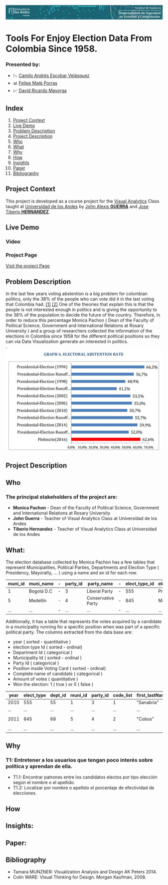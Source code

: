 ![](https://raw.githubusercontent.com/caev03/VA-ProyectoSemestre/master/ReadMeImages/DISCBanner.JPG)

# Tools For Enjoy Election Data From Colombia Since 1958. 

### Presented by:

* :chart_with_downwards_trend: [Camilo Andrés Escobar Velásquez][LinkCamilo]
* :bar_chart: [Felipe Matè Porras][LinkFelipe]
* :chart_with_upwards_trend: [David Ricardo Mayorga][LinkDavid]

## Index

1. [Project Context](https://github.com/caev03/VA-ProyectoSemestre#project-context)
2. [Live Demo](https://github.com/caev03/VA-ProyectoSemestre#live-demo)
3. [Problem Description](https://github.com/caev03/VA-ProyectoSemestre#problem-description)
4. [Project Description](https://github.com/caev03/VA-ProyectoSemestre#project-description)
  1. [Who](https://github.com/caev03/VA-ProyectoSemestre#who)
  2. [What](https://github.com/caev03/VA-ProyectoSemestre#what)
  3. [Why](https://github.com/caev03/VA-ProyectoSemestre#why)
  4. [How](https://github.com/caev03/VA-ProyectoSemestre#how)
5. [Insights](https://github.com/caev03/VA-ProyectoSemestre#insights)
6. [Paper](https://github.com/caev03/VA-ProyectoSemestre#paper)
7. [Bibliography](https://github.com/caev03/VA-ProyectoSemestre#bibliography)

## Project Context

This project is developed as a course project for the [Visual Analytics][VisualAnalyticsPage] Class taught at [Universidad de los Andes][Uniandes] by [John Alexis **GUERRA**][LinkJohn] and [Jose Tiberio **HERNANDEZ**][LinkTiberio].

## Live Demo

### Video

### Project Page
[Visit the project Page][ProjectPage]

## Problem Description

In the last few years voting abstention is a big problem for colombian politics, only the 38% of the people who can vote did it in the last voting that Colombia had. [\[1\]](http://www.bbc.com/mundo/noticias-america-latina-37539590) [\[2\]](https://www.wilsoncenter.org/sites/default/files/voting_for_peace_wwc-fip_final_english.pdf) One of the theories that explain this is that the people is not interested enough in politics and is giving the opportunity to the 38% of the population to decide the future of the country. Therefore, in order to reduce this percentage Monica Pachon ( Dean of the Faculty of Political Science, Government and International Relations at Rosary University ) and a group of researchers collected the information of the elections in Colombia since 1958 for the different political positions so they can via Data Visualization generate an interested in politics.  
.  
![](https://raw.githubusercontent.com/caev03/VA-ProyectoSemestre/master/ReadMeImages/VotingAbstention.JPG)  

## Project Description

## Who

### The principal stakeholders of the project are:

* **Monica Pachon** - Dean of the Faculty of Political Science, Government and International Relations at Rosary University 
* **John Guerra** - Teacher of Visual Analytics Class at Universidad de los Andes 
* **Tiberio Hernandez** - Teacher of Visual Analytics Class at Universidad de los Andes 

## What:

The election database collected by Monica Pachon has a few tables that represent Municipalities, Political Parties, Departments and Election Type ( Presidency, Mayoralty, ... ) using a name and an id for each row.

muni_id | muni_name | - | party_id |party_name | - | elect_type_id | elect_type_name
---|---|---|---|---|---|---|---
1 | Bogotá D.C | - | 3 | Liberal Party | - | 555 | Presidency
5 | Medellín | - | 4 | Conservative Party | - | 845 | Mayoralty
...|...| - |...|...| - |...|...

Additionally, it has a table that represents the votes acquired by a candidate in a municipality running for a specific position when was part of a specific political party. The columns extracted from the data base are:

* year ( sorted - quantitative )
* election type Id ( sorted - ordinal)
* Department Id ( categorical )
* Municipality Id ( sorted - ordinal )
* Party Id ( categorical )
* Position inside Voting Card ( sorted - ordinal)
* Complete name of candidate ( categorical )
* Amount of votes ( quantitative )
* Won the election: 1 ( true ) or 0 ( false )

year|elect_type|dept_id|muni_id|party_id|code_list|first_lastName|second_lastname|name         |votes|seats
--- |----------|-------|-------|--------|---------|--------------|---------------|-------------|-----|-----
2010|555       |55     |1      |3       |1        |"Sanabria"    |"Ordoñez"      |"Daniel"     |200  |0
... |...       |...    |...    |...     |...      |...           |...            |...          |...  |...
2011|845       |68     |5      |4       |2        |"Cobos"       |"Triana"       |"Jose Andrés"|150  |1
... |...       |...    |...    |...     |...      |...           |...            |...          |...  |...

## Why

### T1: Entretener a los usuarios que tengan poco interés sobre política y aprendan de ella.
* T1.1: Encontrar patrones entre los candidatos electos por tipo elección según el nombre o el apellido.
* T1.2: Localizar por nombre o apellido el porcentaje de efectividad de elecciones.
  

## How

## Insights:

## Paper:

## Bibliography
* Tamara MUNZNER: Visualization Analysis and Design AK Peters 2014.
* Colin WARE: Visual Thinking for Design. Morgan Kaufman, 2008.

[ProjectPage]:http://caev03.github.io/VA-ProyectoSemestre
[VisualAnalyticsPage]:http://johnguerra.co/classes/isis_4822_fall_2016/
[LinkJohn]:http://johnguerra.co/
[LinkTiberio]:https://sistemasacademico.uniandes.edu.co/~jhernand/dokuwiki/doku.php
[LinkCamilo]:https://github.com/caev03
[LinkFelipe]:https://github.com/f94f
[LinkDavid]:https://github.com/damayor
[Uniandes]:http://www.uniandes.edu.co


